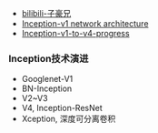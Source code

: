 - [bilibili-子豪兄](https://www.bilibili.com/video/BV1r7411X7LC?p=4)
- [Inception-v1 network architecture](https://static.oschina.net/uploads/space/2018/0317/141544_FfKB_876354.jpg)
- [Inception-v1-to-v4-progress](https://www.itread01.com/content/1544969366.html)

### Inception技术演进
- Googlenet-V1
- BN-Inception
- V2~V3
- V4, Inception-ResNet
- Xception, 深度可分离卷积
